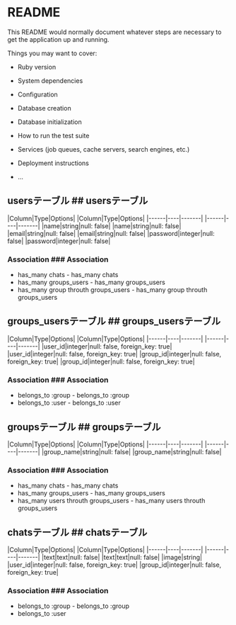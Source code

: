 # README

This README would normally document whatever steps are necessary to get the
application up and running.

Things you may want to cover:

* Ruby version

* System dependencies

* Configuration

* Database creation

* Database initialization

* How to run the test suite

* Services (job queues, cache servers, search engines, etc.)

* Deployment instructions

* ...





## usersテーブル	## usersテーブル
|Column|Type|Options|	|Column|Type|Options|
|------|----|-------|	|------|----|-------|
|name|string|null: false|	|name|string|null: false|
|email|string|null: false|	|email|string|null: false|
|password|integer|null: false|	|password|integer|null: false|
### Association	### Association
- has_many chats	- has_many chats
- has_many groups_users	- has_many groups_users
- has_many group throuth groups_users	- has_many group throuth groups_users
## groups_usersテーブル	## groups_usersテーブル
|Column|Type|Options|	|Column|Type|Options|
|------|----|-------|	|------|----|-------|
|user_id|integer|null: false, foreign_key: true|	|user_id|integer|null: false, foreign_key: true|
|group_id|integer|null: false, foreign_key: true|	|group_id|integer|null: false, foreign_key: true|
### Association	### Association
- belongs_to :group	- belongs_to :group
- belongs_to :user	- belongs_to :user
## groupsテーブル	## groupsテーブル
|Column|Type|Options|	|Column|Type|Options|
|------|----|-------|	|------|----|-------|
|group_name|string|null: false|	|group_name|string|null: false|
### Association	### Association
- has_many chats	- has_many chats
- has_many groups_users	- has_many groups_users
- has_many users throuth groups_users	- has_many users throuth groups_users
## chatsテーブル	## chatsテーブル
|Column|Type|Options|	|Column|Type|Options|
|------|----|-------|	|------|----|-------|
|text|text|null: false|	|text|text|null: false|
|image|string|
|user_id|integer|null: false, foreign_key: true|
|group_id|integer|null: false, foreign_key: true|


### Association	### Association
- belongs_to :group	- belongs_to :group
- belongs_to :user